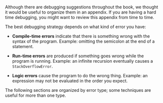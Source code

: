 Although there are debugging suggestions throughout the book, we thought it would be useful to organize them in an appendix. If you are having a hard time debugging, you might want to review this appendix from time to time.

The best debugging strategy depends on what kind of error you have:



*  **Compile-time errors** indicate that there is something wrong with the syntax of the program.
Example: omitting the semicolon at the end of a statement.


*  **Run-time errors** are produced if something goes wrong while the program is running.
Example: an infinite recursion eventually causes a `StackOverflowError`.


*  **Logic errors** cause the program to do the wrong thing.
Example: an expression may not be evaluated in the order you expect.


The following sections are organized by error type; some techniques are useful for more than one type.